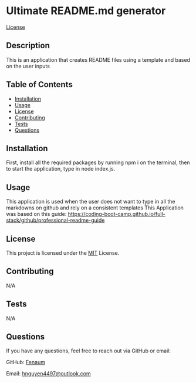 
  # Ultimate README.md generator

  [License](https://img.shields.io/badge/License-MIT-brightgreen)

  ## Description

  This is an application that creates README files using a template and based on the user inputs

  ## Table of Contents

  - [Installation](#installation)
  - [Usage](#usage)
  - [License](#license)
  - [Contributing](#contributing)
  - [Tests](#tests)
  - [Questions](#questions)

  ## Installation

  First, install all the required packages by running npm i on the terminal, then to start the application, type in node index.js.

  ## Usage

  This application is used when the user does not want to type in all the markdowns on github and rely on a consistent templates
  This Application was based on this guide: https://coding-boot-camp.github.io/full-stack/github/professional-readme-guide

  
  ## License
  This project is licensed under the [MIT](https://opensource.org/licenses/MIT) License.
    

  ## Contributing

  N/A

  ## Tests

  N/A

  ## Questions

  If you have any questions, feel free to reach out via GitHub or email:

  GitHub: [Fenaum](https://github.com/Fenaum)

  Email: hnguyen4497@outlook.com
  
